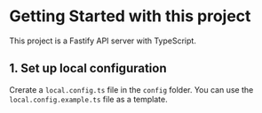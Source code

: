 # Getting Started with this project

This project is a Fastify API server with TypeScript.

## 1. Set up local configuration

Crerate a `local.config.ts` file in the `config` folder. You can use the `local.config.example.ts` file as a template.
